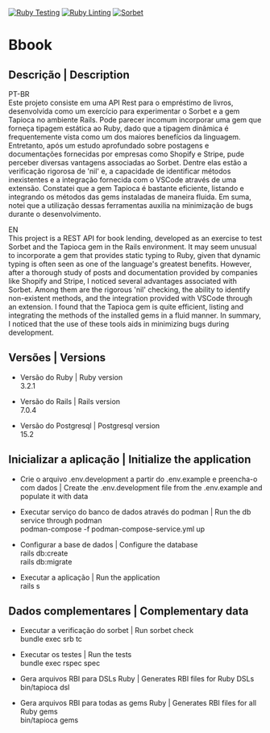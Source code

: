 [![Ruby Testing](https://github.com/mario-adriano/bbook/actions/workflows/test-ruby.yml/badge.svg)](https://github.com/mario-adriano/bbook/blob/main/.github/workflows/test-ruby.yml)
[![Ruby Linting](https://github.com/mario-adriano/bbook/actions/workflows/lint-ruby.yml/badge.svg)](https://github.com/mario-adriano/bbook/blob/main/.github/workflows/lint-ruby.yml)
[![Sorbet](https://github.com/mario-adriano/bbook/actions/workflows/sorbet-ruby.yml/badge.svg)](https://github.com/mario-adriano/bbook/blob/main/.github/workflows/sorbet-ruby.yml)

# Bbook

## Descrição | Description

PT-BR  
Este projeto consiste em uma API Rest para o empréstimo de livros, desenvolvida como um exercício para experimentar o Sorbet e a gem Tapioca no ambiente Rails. Pode parecer incomum incorporar uma gem que forneça tipagem estática ao Ruby, dado que a tipagem dinâmica é frequentemente vista como um dos maiores benefícios da linguagem. Entretanto, após um estudo aprofundado sobre postagens e documentações fornecidas por empresas como Shopify e Stripe, pude perceber diversas vantagens associadas ao Sorbet. Dentre elas estão a verificação rigorosa de 'nil' e, a capacidade de identificar métodos inexistentes e a integração fornecida com o VSCode através de uma extensão. Constatei que a gem Tapioca é bastante eficiente, listando e integrando os métodos das gems instaladas de maneira fluida. Em suma, notei que a utilização dessas ferramentas auxilia na minimização de bugs durante o desenvolvimento.

EN  
This project is a REST API for book lending, developed as an exercise to test Sorbet and the Tapioca gem in the Rails environment. It may seem unusual to incorporate a gem that provides static typing to Ruby, given that dynamic typing is often seen as one of the language's greatest benefits. However, after a thorough study of posts and documentation provided by companies like Shopify and Stripe, I noticed several advantages associated with Sorbet. Among them are the rigorous 'nil' checking, the ability to identify non-existent methods, and the integration provided with VSCode through an extension. I found that the Tapioca gem is quite efficient, listing and integrating the methods of the installed gems in a fluid manner. In summary, I noticed that the use of these tools aids in minimizing bugs during development.

## Versões | Versions

* Versão do Ruby | Ruby version  
  3.2.1

* Versão do Rails | Rails version  
  7.0.4

* Versão do Postgresql | Postgresql version  
  15.2

## Inicializar a aplicação | Initialize the application

* Crie o arquivo .env.development a partir do .env.example e preencha-o com dados | Create the .env.development file from the .env.example and populate it with data  

* Executar serviço do banco de dados através do podman | Run the db service through podman  
  podman-compose -f podman-compose-service.yml up    

* Configurar a base de dados | Configure the database  
  rails db:create  
  rails db:migrate  

* Executar a aplicação | Run the application  
  rails s  

## Dados complementares | Complementary data

* Executar a verificação do sorbet | Run sorbet check  
  bundle exec srb tc  

* Executar os testes | Run the tests  
  bundle exec rspec spec  

* Gera arquivos RBI para DSLs Ruby | Generates RBI files for Ruby DSLs  
  bin/tapioca dsl  

* Gera arquivos RBI para todas as gems Ruby | Generates RBI files for all Ruby gems  
  bin/tapioca gems  
